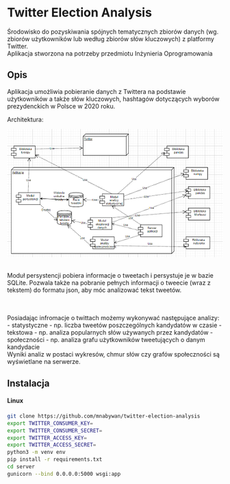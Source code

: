 # Twitter Election Analysis

Środowisko do pozyskiwania spójnych tematycznych zbiorów danych (wg. zbiorów użytkowników lub według zbiorów słów kluczowych) z platformy Twitter. <br/> 
Aplikacja stworzona na potrzeby przedmiotu Inżynieria Oprogramowania


## Opis
Aplikacja umożliwia pobieranie danych z Twittera na podstawie użytkowników a także słów kluczowych, hashtagów 
dotyczących wyborów prezydenckich w Polsce w 2020 roku.<br />


Architektura: 

![Alt text](images/archiecture.png?raw=true "Title")
<br /> <br />

Moduł persystencji pobiera informacje o tweetach i persystuje je w bazie SQLite.
Pozwala także na pobranie pełnych informacji o tweecie (wraz z tekstem) do formatu json, aby móc analizować tekst tweetów.

<br />
<br/>
Posiadając infromacje o twittach możemy wykonywać następujące analizy: 
- statystyczne - np. liczba tweetów poszczególnych kandydatów w czasie
- tekstowa - np. analiza popularnych słów używanych przez kandydatów
- społeczności - np. analiza grafu użytkowników tweetujących o danym kandydacie

<br />
Wyniki analiz w postaci wykresów, chmur słów czy grafów społeczności są wyświetlane na serwerze.





## Instalacja
#### Linux
```bash
git clone https://github.com/mnabywan/twitter-election-analysis
export TWITTER_CONSUMER_KEY=
export TWITTER_CONSUMER_SECRET=
export TWITTER_ACCESS_KEY=
export TWITTER_ACCESS_SECRET=
python3 -m venv env
pip install -r requirements.txt
cd server
gunicorn --bind 0.0.0.0:5000 wsgi:app
```